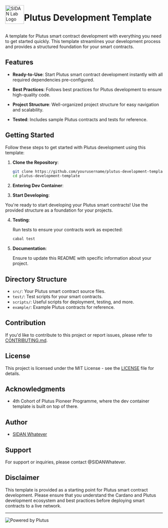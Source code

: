 <div style="display: flex; align-items: center;">
  <img src="https://sidan-assets.s3.ap-east-1.amazonaws.com/sidan_s_square.png" alt="SIDAN Lab Logo" width="60" >
  <h1>Plutus Development Template</h1>
</div>

A template for Plutus smart contract development with everything you need to get started quickly. This template streamlines your development process and provides a structured foundation for your smart contracts.

## Features

- **Ready-to-Use**: Start Plutus smart contract development instantly with all required dependencies pre-configured.

- **Best Practices**: Follows best practices for Plutus development to ensure high-quality code.

- **Project Structure**: Well-organized project structure for easy navigation and scalability.

- **Tested**: Includes sample Plutus contracts and tests for reference.

## Getting Started

Follow these steps to get started with Plutus development using this template:

1. **Clone the Repository**:

   ```bash
   git clone https://github.com/yourusername/plutus-development-template.git
   cd plutus-development-template
   ```

2. **Entering Dev Container**:

3. **Start Developing**:

You're ready to start developing your Plutus smart contracts! Use the provided structure as a foundation for your projects.

4. **Testing**:

   Run tests to ensure your contracts work as expected:

   ```bash
   cabal test
   ```

5. **Documentation**:

   Ensure to update this README with specific information about your project.

## Directory Structure

- `src/`: Your Plutus smart contract source files.
- `test/`: Test scripts for your smart contracts.
- `scripts/`: Useful scripts for deployment, testing, and more.
- `example/`: Example Plutus contracts for reference.

## Contribution

If you'd like to contribute to this project or report issues, please refer to [CONTRIBUTING.md](CONTRIBUTING.md).

## License

This project is licensed under the MIT License - see the [LICENSE](LICENSE) file for details.

## Acknowledgments

- 4th Cohort of Plutus Pioneer Programme, where the dev container template is built on top of there.

## Author

- [SIDAN Whatever](https://github.com/sidanwhatever)

## Support

For support or inquiries, please contact @SIDANWhatever.

## Disclaimer

This template is provided as a starting point for Plutus smart contract development. Please ensure that you understand the Cardano and Plutus development ecosystem and best practices before deploying smart contracts to a live network.

---

![Powered by Plutus](powered-by-plutus.png)
